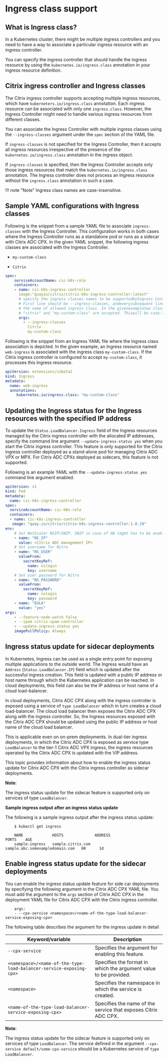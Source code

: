 # Ingress class support

## What is Ingress class?

In a Kubernetes cluster, there might be multiple ingress controllers and you need to have a way to associate a particular ingress resource with an ingress controller.

You can specify the ingress controller that should handle the ingress resource by using the `kubernetes.io/ingress.class` annotation in your ingress resource definition.

## Citrix ingress controller and Ingress classes

The Citrix ingress controller supports accepting multiple ingress resources, which have `kuberneters.io/ingress.class` annotation. Each ingress resource can be associated with only one `ingress.class`. However, the Ingress Controller might need to handle various ingress resources from different classes.

You can associate the Ingress Controller with multiple ingress classes using the `--ingress-classes` argument under the `spec` section of the YAML file.

If `ingress-classes` is not specified for the Ingress Controller, then it accepts all ingress resources irrespective of the presence of the `kubernetes.io/ingress.class` annotation in the ingress object.

If `ingress-classes` is specified, then the Ingress Controller accepts only those ingress resources that match the `kubernetes.io/ingress.class` annotation. The Ingress controller does not process an Ingress resource without the  `ingress.class` annotation in such a case.

!!! note "Note"
    Ingress class names are case-insensitive.

## Sample YAML configurations with Ingress classes

Following is the snippet from a sample YAML file to associate `ingress-classes` with the Ingress Controller. This configuration works in both cases where the Ingress Controller runs as a standalone pod or runs as a sidecar with Citrix ADC CPX. In the given YAML snippet, the following ingress classes are associated with the Ingress Controller.

-  `my-custom-class`

-  `Citrix`

```YAML
spec:
    serviceAccountName: cic-k8s-role
    containers:
    - name: cic-k8s-ingress-controller
      image:"quayio/citrix/citrix-k8s-ingress-controller:latest"
      # specify the ingress classes names to be supportedbyIngress Controller in args section.
      # First line should be --ingress-classes, andeverysubsequent line should be
      # the name of allowed ingress class. In the givenexampletwo classes named
      # "citrix" and "my-custom-class" are accepted. Thiswill be case-insensitive.
      args:
        - --ingress-classes
          Citrix
          my-custom-class
```

Following is the snippet from an Ingress YAML file where the Ingress class association is depicted. In the given example, an Ingress resource named `web-ingress` is associated with the ingress class `my-custom-class`. If the Citrix ingress controller is configured to accept `my-custom-class`, it processes this Ingress resource.

```yml
apiVersion: extensions/v1beta1
kind: Ingress
metadata:
  name: web-ingress
  annotations:
     kubernetes.io/ingress.class: "my-custom-class"
```

## Updating the Ingress status for the Ingress resources with the specified IP address

To update the `Status.LoadBalancer.Ingress` field of the Ingress resources managed by the Citrix ingress controller with the allocated IP addresses, specify the command line argument `--update-ingress-status yes` when you start the Citrix ingress controller. This feature is only supported for the Citrix ingress controller deployed as a stand-alone pod for managing Citrix ADC VPX or MPX. For Citrix ADC CPXs deployed as sidecars, this feature is not supported.

Following is an example YAML with the  `--update-ingress-status yes` command line argument enabled.


```yml
apiVersion: v1
kind: Pod
metadata:
  name: cic-k8s-ingress-controller
spec:
  serviceAccountName: cic-k8s-role
  containers:
  - name: cic-k8s-ingress-controller
   image: "quay.io/citrix/citrix-k8s-ingress-controller:1.8.19"
env:
    # Set NetScaler NSIP/SNIP, SNIP in case of HA (mgmt has to be enabled)
    - name: "NS_IP"
      value: <Citrix ADC management IP>
    # Set username for Nitro
    - name: "NS_USER"
      valueFrom:
        secretKeyRef:
          name: nslogin
          key: username
    # Set user password for Nitro
    - name: "NS_PASSWORD"
      valueFrom:
        secretKeyRef:
          name: nslogin
          key: password
    - name: "EULA"
      value: "yes"
args:
    - --feature-node-watch false
    - --ipam citrix-ipam-controller
    - --update-ingress-status yes
    imagePullPolicy: Always
```

## Ingress status update for sidecar deployments

In Kubernetes, Ingress can be used as a single entry point for exposing multiple applications to the outside world. The Ingress would have an `Address` (`Status.LoadBalancer.IP`) field which is updated after the successful ingress creation. This field is updated with a public IP address or host name through which the Kubernetes application can be reached. In cloud deployments, this field can also be the IP address or host name of a cloud load-balancer.

In cloud deployments, Citrix ADC CPX along with the ingress controller is exposed using a service of `type LoadBalancer` which in turn creates a cloud load-balancer. The cloud load balancer then exposes the Citrix ADC CPX along with the ingress controller. So, the Ingress resources exposed with the Citrix ADC CPX should be updated using the public IP address or host name of the cloud load balancer.

This is applicable even on on-prem deployments. In dual-tier ingress deployments, in which the Citrix ADC CPX is exposed as service type `LoadBalancer` to the tier-1 Citrix ADC VPX ingress, the ingress resources operated by the Citrix ADC CPX is updated with the VIP address.

This topic provides information about how to enable the ingress status update for Citrix ADC CPX with the Citrix ingress controller as sidecar deployments.

**Note**:

The ingress status update for the sidecar feature is supported only on services of type `LoadBalancer`.

**Sample ingress output after an ingress status update**

The following is a sample ingress output after the ingress status update:


        $ kubectl get ingress

        NAME             HOSTS              ADDRESS                           PORTS    AGE                                       
        sample-ingress   sample.citrix.com   sample.abc.somexampledomain.com   80      1d

## Enable ingress status update for the sidecar deployments

You can enable the ingress status update feature for side car deployments by specifying the following argument in the Citrix ADC CPX YAML file. You must add the argument to the `args` section of Citrix ADC CPX in the deployment YAML file for Citrix ADC CPX with the Citrix ingress controller.

       

        args:
        - --cpx-service <namespace>/<name-of-the-type-load-balancer-service-exposing-cpx>

The following table describes the argument for the ingress update in detail

| Keyword/variable       | Description |
| ------------- |-------------|
| `--cpx-service` | Specifies the argument for enabling this feature. |
| `<namespace>/<name-of-the-type-load-balancer-service-exposing-cpx>`      | Specifies the format in which the argument value to be provided.      |
| `<namespace>` | Specifies the namespace in which the service is created. |
| `<name-of-the-type-load-balancer-service-exposing-cpx>` | Specifies the name of the service that exposes Citrix ADC CPX. |

**Note**:

The ingress status update for the sidecar feature is supported only on services of type `LoadBalancer`. The service defined in the argument `--cpx-service default/some-cpx-service` should be a Kubernetes service of `type LoadBalancer`.